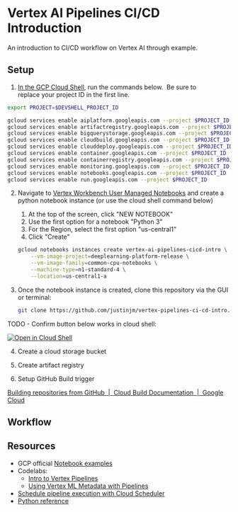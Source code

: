 # Vertex AI Pipelines CI/CD Introduction

An introduction to CI/CD workflow on Vertex AI through example. 


## Setup 

1.  [In the GCP Cloud Shell](https://console.cloud.google.com/home/dashboard?cloudshell=true), run the commands below.  Be sure to replace your project ID in the first line.
```sh
export PROJECT=$DEVSHELL_PROJECT_ID

gcloud services enable aiplatform.googleapis.com --project $PROJECT_ID
gcloud services enable artifactregistry.googleapis.com --project $PROJECT_ID
gcloud services enable bigquerystorage.googleapis.com --project $PROJECT_ID
gcloud services enable cloudbuild.googleapis.com --project $PROJECT_ID
gcloud services enable clouddeploy.googleapis.com --project $PROJECT_ID
gcloud services enable container.googleapis.com --project $PROJECT_ID
gcloud services enable containerregistry.googleapis.com --project $PROJECT_ID
gcloud services enable monitoring.googleapis.com --project $PROJECT_ID
gcloud services enable notebooks.googleapis.com --project $PROJECT_ID
gcloud services enable run.googleapis.com --project $PROJECT_ID
```

2.  Navigate to [Vertex Workbench User Managed Notebooks](https://console.cloud.google.com/ai-platform/notebooks) and create a python notebook instance (or use the cloud shell command below)
    1.  At the top of the screen, click "NEW NOTEBOOK"
    2.  Use the first option for a notebook "Python 3"
    3.  For the Region, select the first option "us-central1" 
    4.  Click "Create"
    ```sh
    gcloud notebooks instances create vertex-ai-pipelines-cicd-intro \
        --vm-image-project=deeplearning-platform-release \
        --vm-image-family=common-cpu-notebooks \
        --machine-type=n1-standard-4 \
        --location=us-central1-a 
    ```

3.  Once the notebook instance is created, clone this repository via the GUI or terminal: 
    ```sh
    git clone https://github.com/justinjm/vertex-pipelines-ci-cd-intro.git
    ```

TODO - Confirm button below works in cloud shell: 

[![Open in Cloud Shell](https://gstatic.com/cloudssh/images/open-btn.svg)](https://ssh.cloud.google.com/cloudshell/editor?cloudshell_git_repo=https://github.com/justinjm/vertex-pipelines-ci-cd-intro.git)



4. Create a cloud storage bucket 


6. Create artifact registry 



7. Setup GitHub Build trigger 

[Building repositories from GitHub  |  Cloud Build Documentation  |  Google Cloud](https://cloud.google.com/build/docs/automating-builds/github/build-repos-from-github)




## Workflow 


## Resources 

* GCP official [Notebook examples](https://cloud.google.com/vertex-ai/docs/pipelines/notebooks)
* Codelabs:
  * [Intro to Vertex Pipelines](https://codelabs.developers.google.com/vertex-pipelines-intro)  
  * [Using Vertex ML Metadata with Pipelines](https://codelabs.developers.google.com/vertex-mlmd-pipelines)  
* [Schedule pipeline execution with Cloud Scheduler](https://cloud.google.com/vertex-ai/docs/pipelines/schedule-cloud-scheduler)  
* [Python reference](https://cloud.google.com/python/docs/reference/aiplatform/latest/google.cloud.aiplatform)